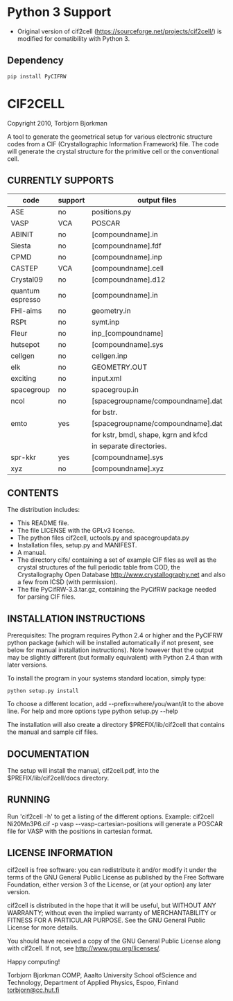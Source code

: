 # Python 3 Support

* Original version of cif2cell (https://sourceforge.net/projects/cif2cell/) is modified for comatibility with Python 3.

## Dependency

```
pip install PyCIFRW
```

# CIF2CELL

Copyright 2010, Torbjorn Bjorkman


A tool to generate the geometrical setup for various electronic
structure codes from a CIF (Crystallographic Information
Framework) file. The code will generate the crystal structure for
the primitive cell or the conventional cell.

## CURRENTLY SUPPORTS

|code           | support |   output files|
|---------------|---------|-----------------------------------|
|ASE            |   no    | positions.py|
|VASP           |  VCA    | POSCAR|
|ABINIT         |   no    | [compoundname].in|
|Siesta         |   no    | [compoundname].fdf|
|CPMD           |   no    | [compoundname].inp|
|CASTEP         |  VCA    | [compoundname].cell|
|Crystal09      |   no    | [compoundname].d12|
|quantum espresso|  no    | [compoundname].in|
|FHI-aims       |   no    | geometry.in|
|RSPt           |   no    | symt.inp|
|Fleur          |   no    | inp_[compoundname]|
|hutsepot       |   no    | [compoundname].sys|
|cellgen        |   no    | cellgen.inp|
|elk            |   no    | GEOMETRY.OUT|
|exciting       |   no    | input.xml|
|spacegroup     |   no    | spacegroup.in|
|ncol           |   no    | [spacegroupname/compoundname].dat|
|               |         | for bstr.|
|emto           |   yes   | [spacegroupname/compoundname].dat|
|               |         | for kstr, bmdl, shape, kgrn and kfcd|
|               |         | in separate directories.|
|spr-kkr        |   yes   | [compoundname].sys|
|xyz            |   no    | [compoundname].xyz|

## CONTENTS

The distribution includes:
* This README file.
* The file LICENSE with the GPLv3 license.
* The python files cif2cell, uctools.py and spacegroupdata.py
* Installation files, setup.py and MANIFEST.
* A manual.
* The directory cifs/ containing a set of example CIF files
  as well as the crystal structures of the full periodic table
  from COD, the Crystallography Open Database <http://www.crystallography.net>
  and also a few from ICSD (with permission).
* The file PyCifRW-3.3.tar.gz, containing the PyCifRW package needed for
  parsing CIF files.


## INSTALLATION INSTRUCTIONS

Prerequisites: The program requires Python 2.4 or higher and the
               PyCIFRW python package (which will be installed
               automatically if not present, see below for manual
   	       installation instructions). Note however that the output
               may be slightly different (but formally equivalent)
	       with Python 2.4 than with later versions.

To install the program in your systems standard location, simply type:

```
python setup.py install
```

To choose a different location, add
--prefix=where/you/want/it
to the above line. For help and more options type
python setup.py --help

The installation will also create a directory $PREFIX/lib/cif2cell
that contains the manual and sample cif files.


## DOCUMENTATION

The setup will install the manual, cif2cell.pdf, into the
$PREFIX/lib/cif2cell/docs directory.


## RUNNING

Run 'cif2cell -h' to get a listing of the different options.
Example:
cif2cell Ni20Mn3P6.cif -p vasp --vasp-cartesian-positions
will generate a POSCAR file for VASP with the positions in cartesian format.


## LICENSE INFORMATION

cif2cell is free software: you can redistribute it and/or modify
it under the terms of the GNU General Public License as published by
the Free Software Foundation, either version 3 of the License, or
(at your option) any later version.

cif2cell is distributed in the hope that it will be useful,
but WITHOUT ANY WARRANTY; without even the implied warranty of
MERCHANTABILITY or FITNESS FOR A PARTICULAR PURPOSE.  See the
GNU General Public License for more details.

You should have received a copy of the GNU General Public License
along with cif2cell.  If not, see <http://www.gnu.org/licenses/>.



Happy computing!

Torbjorn Bjorkman
COMP, Aaalto University School ofScience and Technology,
Department of Applied Physics,
Espoo, Finland
torbjorn@cc.hut.fi

